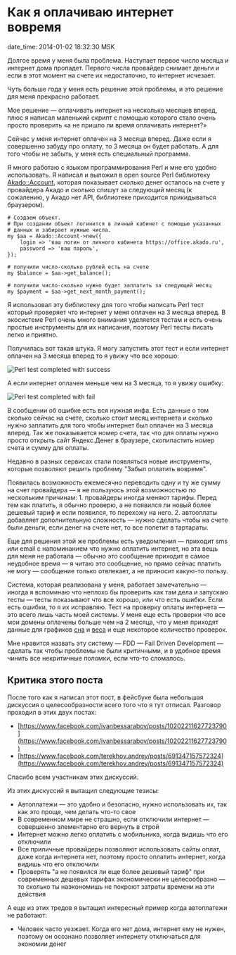 # Как я оплачиваю интернет вовремя

date_time: 2014-01-02 18:32:30 MSK

Долгое время у меня была проблема. Наступает первое число месяца и интернет
дома пропадет. Первого числа провайдер снимает деньги и если в этот момент на
счете их недостаточно, то интернет исчезает.

Чуть больше года у меня есть решение этой проблемы, и это решение для меня
прекрасно работает.

Мое решение — оплачивать интернет на несколько месяцев вперед, плюс я написал
маленький скрипт с помощью которого стало очень просто проверить «а не пришло
ли время оплачивать интернет?»

Сейчас у меня интернет оплачен на 3 месяца вперед. Даже если я совершенно
забуду про оплату, то 3 месяца он будет работать. А для того чтобы не забыть,
у меня есть специальный программа.

Я много работаю с языком программирования Perl и мне его удобно использовать.
Я написал и выложил в open source Perl библиотеку [Akado::Account][aa],
которая показывает сколько денег осталось на счете у провайдера Акадо и сколько
спишут за следующий месяц (к сожалению, у Акадо нет API, библиотеке приходится
прикидываться браузером).

    # Создаем объект.
    # При создании объект логинится в личный кабинет с помощью указанных
    # данных и забирает нужные числа.
    my $aa = Akado::Account->new({
        login => 'ваш логин от личного кабинета https://office.akado.ru',
        password => 'ваш пароль',
    });

    # получили число-сколько рублей есть на счете
    my $balance = $aa->get_balance();

    # получили число-сколько нужно будет заплатить за следующий месяц
    my $payment = $aa->get_next_month_payment();

Я использовал эту библиотеку для того чтобы написать Perl тест который
проверяет что интернет у меня оплачен на 3 месяца вперед. В экосистеме
Perl очень много внимания уделяется тестам и есть очень простые инструменты
для их написания, поэтому Perl тесты писать легко и приятно.

Получилась вот такая штука. Я могу запустить этот тест и если интернет оплачен
на 3 месяца вперед то я увижу что все хорошо:

![Perl test completed with success][success]

А если интернет оплачен меньше чем на 3 месяца, то я увижу ошибку:

![Perl test completed with fail][fail]

В сообщении об ошибке есть вся нужная инфа. Есть данные о том сколько сейчас на
счете, сколько стоит месяц интернета и сколько нужно заплатить для того чтобы
интернет был оплачен на 3 месяца вперед. Так же показывается номер счета, так
что для оплаты нужно просто открыть сайт Яндекс.Денег в браузере, скопипастить
номер счета и сумму для оплаты.

Недавно в разных сервисах стали появляться новые инструменты, которые позволяют
решить проблему "Забыл оплатить вовремя".

Появилась возможность ежемесячно переводить одну и ту же сумму на счет
провайдера — я не пользуюсь этой возможностью по нескольким причинам: 1.
провайдеры иногда меняют тарифы. Перед тем как платить, я обычно проверю, а не
появился ли новый более дешевый тариф и если появился, то перехожу на него. 2.
автооплаты добавляет дополнительную сложность — нужно сделать чтобы на счете
были деньги, если денег на счете нет, то все полетит в тартараты.

Еще для решения этой же проблемы есть уведомления — приходит sms или email с
напоминанием что нужно оплатить интернет, но эта вещь для меня не работала —
обычно это сообщение приходит в самое неудобное время — я читаю это сообщение,
но прямо сейчас платить не могу — сообщение только отвлекает, а не приносит
какую-то пользу.

Система, которая реализована у меня, работает замечательно — иногда я
вспоминаю что неплохо бы проверить как там дела и запускаю тесты — тесты
показывают что все хорошо, или что есть ошибки. Если есть ошибки, то я их
исправляю. Тест на проверку оплаты интернета — это всего лишь часть моей
системы. У меня еще есть проверки что все мои домены оплачены больше чем на 2
месяца, что у меня приходят данные для графиков [сна][sleep] и [веса][weight]
и еще некоторое количество проверок.

Мне нравится назвать эту систему — FDD — Fail Driven Development — сделать так
чтобы проблемы не были критичными, и в удобное время чинить все некритичные
поломки, если что-то сломалось.

## Критика этого поста

После того как я написал этот пост, в фейсбуке была небольшая дискуссия о
целесообразности всего того что я тут отписал. Разговор проходил в этих
двух постах:

 * [https://www.facebook.com/ivanbessarabov/posts/10202211627723790](https://www.facebook.com/ivanbessarabov/posts/10202211627723790)
 * [https://www.facebook.com/terekhov.andrey/posts/691347157572324](https://www.facebook.com/terekhov.andrey/posts/691347157572324)

Спасибо всем участникам этих дискуссий.

Из этих дискуссий я вытащил следующие тезисы:

 * Автоплатежи — это удобно и безопасно, нужно использовать их, так как это
   проще, чем делать что-то свое
 * В современном мире не страшно, если отключили интернет — совершенно
   элементарно его вернуть в строй
 * Интернет можно легко оплатить с мобильника, когда видишь что его отключили
 * Все приличные провайдеры позволяют использовать сайты оплат, даже когда
   интернета нет, поэтому просто оплатить интернет, когда видишь что его
   отключили
 * Проверять "а не появился ли еще более дешевый тариф" при современных
   дешевых тарифах экономически не целесообразно — то сколько ты наэкономишь не
   покроют затраты времени на эти действия

А еще из этих тредов я вытащил интересный пример когда автоплатежи не
работают:

 * Человек часто уезжает. Когда его нет дома, интернет ему не нужен, поэтому
   он осознано позволяет интернету отключаться для экономии денег

 [aa]: https://metacpan.org/pod/Akado::Account
 [fail]: https://upload.bessarabov.ru/bessarabov/AUkyhqql3rslSibCPuO8Pp1ZP4I.png
 [success]: https://upload.bessarabov.ru/bessarabov/fuUNlaUmwTk-N-K7Km8WBUJvsnw.png
 [sleep]: https://ivan.bessarabov.ru/sleep
 [weight]: https://ivan.bessarabov.ru/weight
